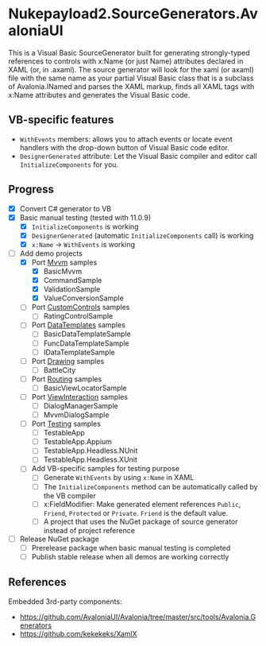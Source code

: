 # Nukepayload2.SourceGenerators.AvaloniaUI
This is a Visual Basic SourceGenerator built for generating strongly-typed references to controls with x:Name (or just Name) attributes declared in XAML (or, in .axaml). The source generator will look for the xaml (or axaml) file with the same name as your partial Visual Basic class that is a subclass of Avalonia.INamed and parses the XAML markup, finds all XAML tags with x:Name attributes and generates the Visual Basic code.

## VB-specific features
- `WithEvents` members: allows you to attach events or locate event handlers with the drop-down button of Visual Basic code editor.
- `DesignerGenerated` attribute: Let the Visual Basic compiler and editor call `InitializeComponents` for you.

## Progress
- [x] Convert C# generator to VB
- [x] Basic manual testing (tested with 11.0.9)
    - [x] `InitializeComponents` is working
    - [x] `DesignerGenerated` (automatic `InitializeComponents` call) is working
    - [x] `x:Name` -> `WithEvents` is working
- [ ] Add demo projects
    - [x] Port [Mvvm](https://github.com/AvaloniaUI/Avalonia.Samples/tree/main/src/Avalonia.Samples/MVVM) samples
        - [x] BasicMvvm
        - [x] CommandSample
        - [x] ValidationSample
        - [x] ValueConversionSample
    - [ ] Port [CustomControls](https://github.com/AvaloniaUI/Avalonia.Samples/tree/main/src/Avalonia.Samples/CustomControls) samples
        - [ ] RatingControlSample
    - [ ] Port [DataTemplates](https://github.com/AvaloniaUI/Avalonia.Samples/tree/main/src/Avalonia.Samples/DataTemplates) samples
        - [ ] BasicDataTemplateSample
        - [ ] FuncDataTemplateSample
        - [ ] IDataTemplateSample
    - [ ] Port [Drawing](https://github.com/AvaloniaUI/Avalonia.Samples/tree/main/src/Avalonia.Samples/Drawing) samples
        - [ ] BattleCity
    - [ ] Port [Routing](https://github.com/AvaloniaUI/Avalonia.Samples/tree/main/src/Avalonia.Samples/Routing) samples
        - [ ] BasicViewLocatorSample
    - [ ] Port [ViewInteraction](https://github.com/AvaloniaUI/Avalonia.Samples/tree/main/src/Avalonia.Samples/ViewInteraction) samples
        - [ ] DialogManagerSample
        - [ ] MvvmDialogSample
    - [ ] Port [Testing](https://github.com/AvaloniaUI/Avalonia.Samples/tree/main/src/Avalonia.Samples/Testing) samples
        - [ ] TestableApp
        - [ ] TestableApp.Appium
        - [ ] TestableApp.Headless.NUnit
        - [ ] TestableApp.Headless.XUnit
    - [ ] Add VB-specific samples for testing purpose
        - [ ] Generate `WithEvents` by using `x:Name` in XAML
        - [ ] The `InitializeComponents` method can be automatically called by the VB compiler
        - [ ] x:FieldModifier: Make generated element references `Public`, `Friend`, `Protected` or `Private`. `Friend` is the default value.
        - [ ] A project that uses the NuGet package of source generator instead of project reference 
- [ ] Release NuGet package
    - [ ] Prerelease package when basic manual testing is completed
    - [ ] Publish stable release when all demos are working correctly

## References
Embedded 3rd-party components:
- https://github.com/AvaloniaUI/Avalonia/tree/master/src/tools/Avalonia.Generators
- https://github.com/kekekeks/XamlX
